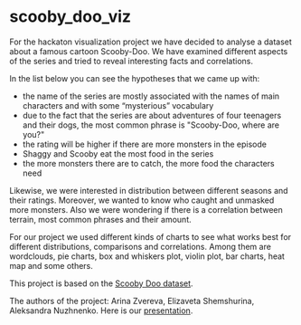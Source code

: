 # scooby_doo_viz

For the hackaton visualization project we have decided to analyse a dataset about a famous cartoon Scooby-Doo.
We have examined different aspects of the series and tried to reveal interesting facts and correlations.

In the list below you can see the hypotheses that we came up with:
- the name of the series are mostly associated with the names of main characters and with some “mysterious” vocabulary 
- due to the fact that the series are about adventures of four teenagers and their dogs, the most common phrase is "Scooby-Doo, where are you?"
- the rating will be higher if there are more monsters in the episode 
- Shaggy and Scooby eat the most food in the series 
- the more monsters there are to catch, the more food the characters need

Likewise, we were interested in distribution between different seasons and their ratings. Moreover, we wanted to know who caught and unmasked more monsters. Also we were wondering if there is a correlation between terrain, most common phrases and their amount. 

For our project we used different kinds of charts to see what works best for different distributions, comparisons and correlations. 
Among them are wordclouds, pie charts, box and whiskers plot, violin plot, bar charts, heat map and some others. 

This project is based on the [Scooby Doo dataset](https://github.com/rfordatascience/tidytuesday/blob/master/data/2021/2021-07-13/readme.md).

The authors of the project: Arina Zvereva, Elizaveta Shemshurina, Aleksandra Nuzhnenko.
Here is our [presentation](https://docs.google.com/presentation/d/1d48KqtrZTcl-wiTFfJ1Z0I6-H3vzGL6U_TW4CzvvCLU/edit?usp=sharing).
